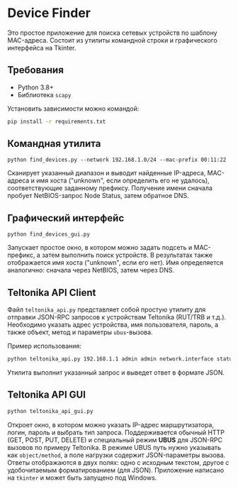 # Device Finder

Это простое приложение для поиска сетевых устройств по шаблону MAC-адреса. Состоит из
утилиты командной строки и графического интерфейса на Tkinter.

## Требования

- Python 3.8+
- Библиотека `scapy`

Установить зависимости можно командой:

```bash
pip install -r requirements.txt
```

## Командная утилита

```
python find_devices.py --network 192.168.1.0/24 --mac-prefix 00:11:22
```

Сканирует указанный диапазон и выводит найденные IP-адреса, MAC-адреса и имя хоста
("unknown", если определить его не удалось), соответствующие заданному префиксу.
Получение имени сначала пробует NetBIOS-запрос Node Status, затем обратное DNS.

## Графический интерфейс

```
python find_devices_gui.py
```

Запускает простое окно, в котором можно задать подсеть и MAC-префикс,
а затем выполнить поиск устройств. В результатах также отображается имя хоста ("unknown", если его нет).
Имя определяется аналогично: сначала через NetBIOS, затем через DNS.

## Teltonika API Client

Файл `teltonika_api.py` представляет собой простую утилиту для отправки JSON-RPC
запросов к устройствам Teltonika (RUT/ТRB и т.д.). Необходимо указать адрес
устройства, имя пользователя, пароль, а также объект, метод и параметры
`ubus`-вызова.

Пример использования:

```bash
python teltonika_api.py 192.168.1.1 admin admin network.interface status "{}"
```

Утилита выполнит указанный запрос и выведет ответ в формате JSON.

## Teltonika API GUI

```bash
python teltonika_api_gui.py
```

Откроет окно, в котором можно указать IP-адрес маршрутизатора, логин,
пароль и выбрать тип запроса. Поддерживается обычный HTTP (GET, POST,
PUT, DELETE) и специальный режим **UBUS** для JSON-RPC вызовов по
примеру Teltonika. В режиме UBUS путь нужно указывать как
`object/method`, а поле нагрузки содержит JSON-параметры вызова.
Ответы отображаются в двух полях: одно с исходным текстом, другое с
удобочитаемым форматированием (для JSON). Приложение написано на
`tkinter` и может быть запущено под Windows.
